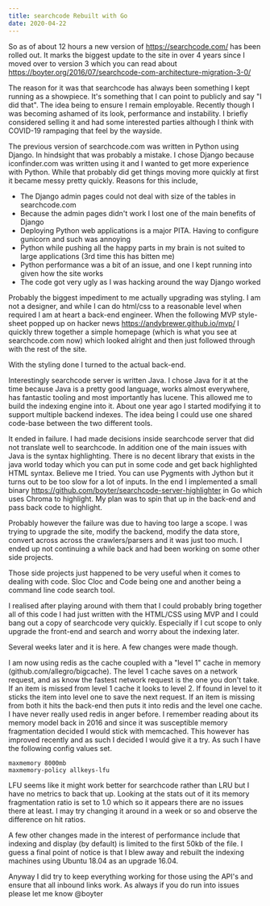 ```yaml
---
title: searchcode Rebuilt with Go
date: 2020-04-22
---
```


So as of about 12 hours a new version of <https://searchcode.com/> has been rolled out. It marks the biggest update to the site in over 4 years since I moved over to version 3 which you can read about <https://boyter.org/2016/07/searchcode-com-architecture-migration-3-0/>

The reason for it was that searchcode has always been something I kept running as a showpiece. It's something that I can point to publicly and say "I did that". The idea being to ensure I remain employable. Recently though I was becoming ashamed of its look, performance and instability. I briefly considered selling it and had some interested parties although I think with COVID-19 rampaging that feel by the wayside.

The previous version of searchcode.com was written in Python using Django. In hindsight that was probably a mistake. I chose Django because iconfinder.com was written using it and I wanted to get more experience with Python. While that probably did get things moving more quickly at first it became messy pretty quickly. Reasons for this include,

- The Django admin pages could not deal with size of the tables in searchcode.com
- Because the admin pages didn't work I lost one of the main benefits of Django
- Deploying Python web applications is a major PITA. Having to configure gunicorn and such was annoying
- Python while pushing all the happy parts in my brain is not suited to large applications (3rd time this has bitten me)
- Python performance was a bit of an issue, and one I kept running into given how the site works
- The code got very ugly as I was hacking around the way Django worked

Probably the biggest impediment to me actually upgrading was styling. I am not a designer, and while I can do html/css to a reasonable level when required I am at heart a back-end engineer. When the following MVP style-sheet popped up on hacker news <https://andybrewer.github.io/mvp/> I quickly threw together a simple homepage (which is what you see at searchcode.com now) which looked alright and then just followed through with the rest of the site.

With the styling done I turned to the actual back-end.

Interestingly searchcode server is written Java. I chose Java for it at the time because Java is a pretty good language, works almost everywhere, has fantastic tooling and most importantly has lucene. This allowed me to build the indexing engine into it. About one year ago I started modifying it to support multiple backend indexes. The idea being I could use one shared code-base between the two different tools.

It ended in failure. I had made decisions inside searchcode server that did not translate well to searchcode. In addition one of the main issues with Java is the syntax highlighting. There is no decent library that exists in the java world today which you can put in some code and get back highlighted HTML syntax. Believe me I tried. You can use Pygments with Jython but it turns out to be too slow for a lot of inputs. In the end I implemented a small binary <https://github.com/boyter/searchcode-server-highlighter> in Go which uses Chroma to highlight. My plan was to spin that up in the back-end and pass back code to highlight.

Probably however the failure was due to having too large a scope. I was trying to upgrade the site, modify the backend, modify the data store, convert across across the crawlers/parsers and it was just too much. I ended up not continuing a while back and had been working on some other side projects.

Those side projects just happened to be very useful when it comes to dealing with code. Sloc Cloc and Code being one and another being a command line code search tool.

I realised after playing around with them that I could probably bring together all of this code I had just written with the HTML/CSS using MVP and I could bang out a copy of searchcode very quickly. Especially if I cut scope to only upgrade the front-end and search and worry about the indexing later.

Several weeks later and it is here. A few changes were made though.

I am now using redis as the cache coupled with a "level 1" cache in memory (github.com/allegro/bigcache). The level 1 cache saves on a network request, and as know the fastest network request is the one you don't take. If an item is missed from level 1 cache it looks to level 2. If found in level to it sticks the item into level one to save the next request. If an item is missing from both it hits the back-end then puts it into redis and the level one cache. I have never really used redis in anger before. I remember reading about its memory model back in 2016 and since it was susceptible memory fragmentation decided I would stick with memcached. This however has improved recently and as such I decided I would give it a try. As such I have the following config values set.

```
maxmemory 8000mb
maxmemory-policy allkeys-lfu
```

LFU seems like it might work better for searchcode rather than LRU but I have no metrics to back that up. Looking at the stats out of it its memory fragmentation ratio is set to 1.0 which so it appears there are no issues there at least. I may try changing it around in a week or so and observe the difference on hit ratios.

A few other changes made in the interest of performance include that indexing and display (by default) is limited to the first 50kb of the file. I guess a final point of notice is that I blew away and rebuilt the indexing machines using Ubuntu 18.04 as an upgrade 16.04.

Anyway I did try to keep everything working for those using the API's and ensure that all inbound links work. As always if you do run into issues please let me know @boyter

